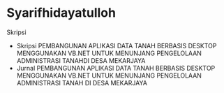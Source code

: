 # Syarifhidayatulloh
Skripsi
- Skripsi PEMBANGUNAN APLIKASI DATA TANAH BERBASIS DESKTOP MENGGUNAKAN VB.NET UNTUK MENUNJANG PENGELOLAAN ADMINISTRASI TANAHDI DESA MEKARJAYA
- Jurnal PEMBANGUNAN APLIKASI DATA TANAH BERBASIS DESKTOP MENGGUNAKAN VB.NET UNTUK MENUNJANG PENGELOLAAN ADMINISTRASI TANAH DI DESA MEKARJAYA
